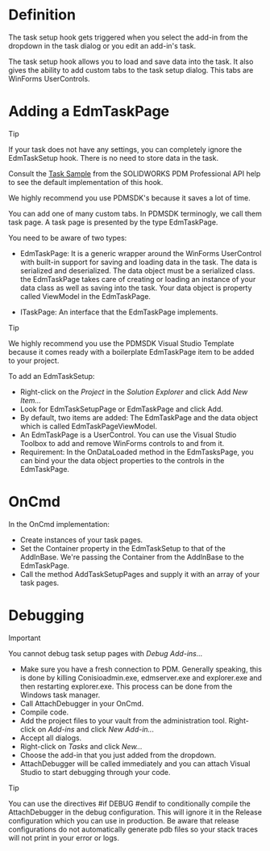 # Definition

The task setup hook gets triggered when you select the add-in from the dropdown in the task dialog or you edit an add-in's task.

The task setup hook allows you to load and save data into the task. It also gives the ability to add custom tabs to the task setup dialog. This tabs are WinForms UserControls.

# Adding a EdmTaskPage

>[!TIP]
> If your task does not have any settings, you can completely ignore the EdmTaskSetup hook. There is no need to store data in the task.

Consult the [Task Sample](https://help.solidworks.com/2017/english/api/epdmapi/TaskSample.htm) from the SOLIDWORKS PDM Professional API help to see the default implementation of this hook. 

We highly recommend you use PDMSDK's because it saves a lot of time.

You can add one of many custom tabs. In PDMSDK terminogly, we call them task page. A task page is presented by the type EdmTaskPage.

You need to be aware of two types: 

- EdmTaskPage: It is a generic wrapper around the WinForms UserControl with built-in support for saving and loading data in the task. The data is serialized and deserialized. The data object must be a serialized class. the EdmTaskPage takes care of creating or loading an instance of your data class as well as saving into the task. Your data object is property called ViewModel in the EdmTaskPage.

- ITaskPage: An interface that the EdmTaskPage implements. 

>[!TIP]
> We highly recommend you use the PDMSDK Visual Studio Template because it comes ready with a boilerplate EdmTaskPage item to be added to your project.


To add an EdmTaskSetup:
- Right-click on the *Project* in the *Solution Explorer* and click Add *New Item...*
- Look for EdmTaskSetupPage or EdmTaskPage and click Add.
- By default, two items are added: The EdmTaskPage and the data object which is called EdmTaskPageViewModel.
- An EdmTaskPage is a UserControl. You can use the Visual Studio Toolbox to add and remove WinForms controls to and from it.
- Requirement: In the OnDataLoaded method in the EdmTasksPage, you can bind your the data object properties to the controls in the EdmTaskPage.

# OnCmd

In the OnCmd implementation:

- Create instances of your task pages.
- Set the Container property in the EdmTaskSetup to that of the AddInBase. We're passing the Container from the AddInBase to the EdmTaskPage. 
- Call the method AddTaskSetupPages and supply it with an array of your task pages.

# Debugging 

>[!IMPORTANT]
> You cannot debug task setup pages with *Debug Add-ins...*


- Make sure you have a fresh connection to PDM. Generally speaking, this is done by killing Conisioadmin.exe, edmserver.exe and explorer.exe and then restarting explorer.exe. This process can be done from the Windows task manager.
- Call AttachDebugger in your OnCmd.
- Compile code.
- Add the project files to your vault from the administration tool. Right-click on *Add-ins* and click *New Add-in...*
- Accept all dialogs.
- Right-click on *Tasks* and click *New...*
- Choose the add-in that you just added from the dropdown.
- AttachDebugger will be called immediately and you can attach Visual Studio to start debugging through your code.


>[!TIP]
> You can use the directives #if DEBUG #endif to conditionally compile the AttachDebugger in the debug configuration. This will ignore it in the Release configuration which you can use in production. Be aware that release configurations do not automatically generate pdb files so your stack traces will not print in your error or logs.
